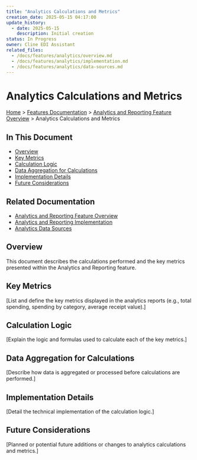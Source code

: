 ```yaml
---
title: "Analytics Calculations and Metrics"
creation_date: 2025-05-15 04:17:00
update_history:
  - date: 2025-05-15
    description: Initial creation
status: In Progress
owner: Cline EDI Assistant
related_files:
  - /docs/features/analytics/overview.md
  - /docs/features/analytics/implementation.md
  - /docs/features/analytics/data-sources.md
---
```


# Analytics Calculations and Metrics

[Home](/docs) > [Features Documentation](/docs/features) > [Analytics and Reporting Feature Overview](../analytics/overview.md) > Analytics Calculations and Metrics

## In This Document
- [Overview](#overview)
- [Key Metrics](#key-metrics)
- [Calculation Logic](#calculation-logic)
- [Data Aggregation for Calculations](#data-aggregation-for-calculations)
- [Implementation Details](#implementation-details)
- [Future Considerations](#future-considerations)

## Related Documentation
- [Analytics and Reporting Feature Overview](./overview.md)
- [Analytics and Reporting Implementation](./implementation.md)
- [Analytics Data Sources](./data-sources.md)

## Overview

This document describes the calculations performed and the key metrics presented within the Analytics and Reporting feature.

## Key Metrics

[List and define the key metrics displayed in the analytics reports (e.g., total spending, spending by category, average receipt value).]

## Calculation Logic

[Explain the logic and formulas used to calculate each of the key metrics.]

## Data Aggregation for Calculations

[Describe how data is aggregated or processed before calculations are performed.]

## Implementation Details

[Detail the technical implementation of the calculation logic.]

## Future Considerations

[Planned or potential future additions or changes to analytics calculations and metrics.]
